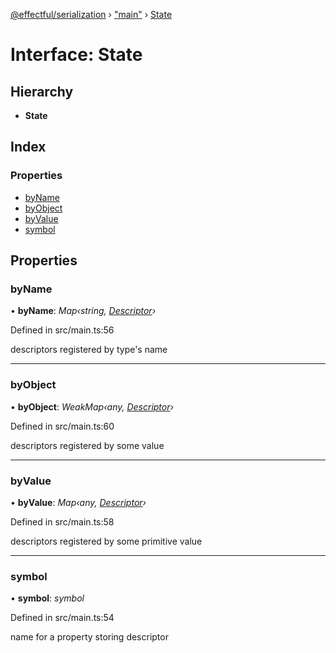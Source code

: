 [@effectful/serialization](../README.md) › ["main"](../modules/_main_.md) › [State](_main_.state.md)

# Interface: State

## Hierarchy

* **State**

## Index

### Properties

* [byName](_main_.state.md#byname)
* [byObject](_main_.state.md#byobject)
* [byValue](_main_.state.md#byvalue)
* [symbol](_main_.state.md#symbol)

## Properties

###  byName

• **byName**: *Map‹string, [Descriptor](../modules/_main_.md#descriptor)›*

Defined in src/main.ts:56

descriptors registered by type's name

___

###  byObject

• **byObject**: *WeakMap‹any, [Descriptor](../modules/_main_.md#descriptor)›*

Defined in src/main.ts:60

descriptors registered by some value

___

###  byValue

• **byValue**: *Map‹any, [Descriptor](../modules/_main_.md#descriptor)›*

Defined in src/main.ts:58

descriptors registered by some primitive value

___

###  symbol

• **symbol**: *symbol*

Defined in src/main.ts:54

name for a property storing descriptor
